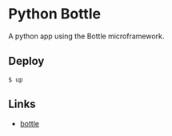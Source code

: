 
# Python Bottle

A python app using the Bottle microframework.

## Deploy

```
$ up
```

## Links

- [bottle](https://bottlepy.org/docs/dev/)
